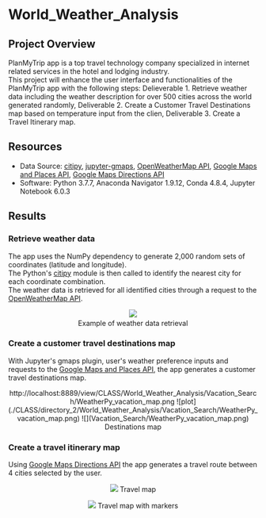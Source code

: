 # World_Weather_Analysis

## Project Overview
PlanMyTrip app is a top travel technology company specialized in internet related services in the hotel and lodging industry.\
This project will enhance the user interface  and functionalities of the PlanMyTrip app with the following steps: 
Delieverable 1. Retrieve weather data including the weather description for over 500 cities across the world generated randomly,
Deliverable  2. Create a Customer Travel Destinations map based on temperature input from the clien,
Deliverable  3. Create a Travel Itinerary map.

## Resources
- Data Source: [citipy](https://github.com/wingchen/citipy), [jupyter-gmaps](https://jupyter-gmaps.readthedocs.io/en/latest/), [OpenWeatherMap API](https://openweathermap.org/current), [Google Maps and Places API](https://developers.google.com/places/web-service/search), [Google Maps Directions API](https://developers.google.com/maps/documentation/directions/overview)
- Software: Python 3.7.7, Anaconda Navigator 1.9.12, Conda 4.8.4, Jupyter Notebook 6.0.3

## Results

### Retrieve weather data
The app uses the NumPy dependency to generate 2,000 random sets of coordinates (latitude and longitude).\
The Python's [citipy](https://github.com/wingchen/citipy) module is then called to identify the nearest city for each coordinate combination.\
The weather data is retrieved for all identified cities through a request to the [OpenWeatherMap API](https://openweathermap.org/current).

<p align="center">
  <img src="https://user-images.githubusercontent.com/68669675/92261511-279c8000-ee9f-11ea-96ba-4dd4fe033049.png"><br/>
  Example of weather data retrieval 
</p>

### Create a customer travel destinations map
With Jupyter's gmaps plugin, user's weather preference inputs and requests to the [Google Maps and Places API](https://developers.google.com/places/web-service/search), the app generates a customer travel destinations map.
<p align="center">
  http://localhost:8889/view/CLASS/World_Weather_Analysis/Vacation_Search/WeatherPy_vacation_map.png
  ![plot](./CLASS/directory_2/World_Weather_Analysis/Vacation_Search/WeatherPy_vacation_map.png)
  ![](Vacation_Search/WeatherPy_vacation_map.png)
  Destinations map 
</p>

### Create a travel itinerary map
Using [Google Maps Directions API](https://developers.google.com/maps/documentation/directions/overview) the app generates a travel route between 4 cities selected by the user.

<p align="center">
  <img src="https://user-images.githubusercontent.com/68669675/92261556-36833280-ee9f-11ea-8c28-820e21c02535.png">
  Travel map 
</p>
<p align="center">
  <img src="https://user-images.githubusercontent.com/68669675/92261560-3a16b980-ee9f-11ea-9094-a1a9e9080137.png">
  Travel map with markers 
</p>
